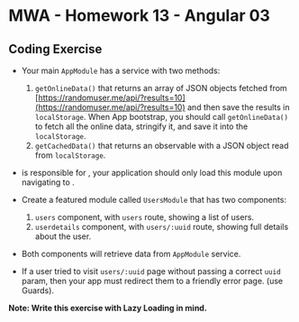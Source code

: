 # MWA - Homework 13 - Angular 03
## Coding Exercise
* Your main `AppModule` has a service with two methods: 
  1. `getOnlineData()` that returns an array of JSON objects fetched from [https://randomuser.me/api/?results=10](https://randomuser.me/api/?results=10) and then save the results in `localStorage`. When App bootstrap, you should call `getOnlineData()` to fetch all the online data, stringify it, and save it into the `localStorage`. 
  2. `getCachedData()` that returns an observable with a JSON object read from `localStorage`.

  
*  is responsible for , your application should only load this module upon navigating to . 
* Create a featured module called `UsersModule` that has two components:
  1. `users` component, with `users` route, showing a list of users.
  2. `userdetails` component, with `users/:uuid` route, showing full details about the user.
* Both components will retrieve data from `AppModule` service.
* If a user tried to visit `users/:uuid` page without passing a correct `uuid` param, then your app must redirect them to a friendly error page. (use Guards).  
  
**Note: Write this exercise with Lazy Loading in mind.**

